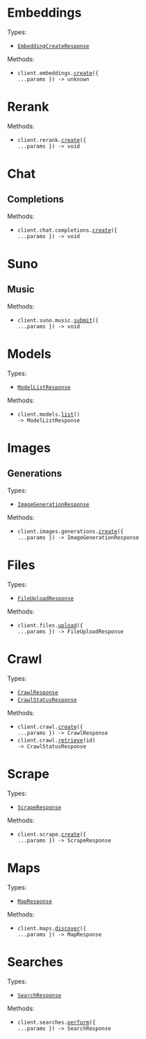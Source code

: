 # Embeddings

Types:

- <code><a href="./src/resources/embeddings.ts">EmbeddingCreateResponse</a></code>

Methods:

- <code title="post /v1/embeddings">client.embeddings.<a href="./src/resources/embeddings.ts">create</a>({ ...params }) -> unknown</code>

# Rerank

Methods:

- <code title="post /v1/rerank">client.rerank.<a href="./src/resources/rerank.ts">create</a>({ ...params }) -> void</code>

# Chat

## Completions

Methods:

- <code title="post /v1/chat/completions">client.chat.completions.<a href="./src/resources/chat/completions.ts">create</a>({ ...params }) -> void</code>

# Suno

## Music

Methods:

- <code title="post /suno/submit/music">client.suno.music.<a href="./src/resources/suno/music.ts">submit</a>({ ...params }) -> void</code>

# Models

Types:

- <code><a href="./src/resources/models.ts">ModelListResponse</a></code>

Methods:

- <code title="get /v1/models">client.models.<a href="./src/resources/models.ts">list</a>() -> ModelListResponse</code>

# Images

## Generations

Types:

- <code><a href="./src/resources/images/generations.ts">ImageGenerationResponse</a></code>

Methods:

- <code title="post /v1/images/generations">client.images.generations.<a href="./src/resources/images/generations.ts">create</a>({ ...params }) -> ImageGenerationResponse</code>

# Files

Types:

- <code><a href="./src/resources/files.ts">FileUploadResponse</a></code>

Methods:

- <code title="post /upload">client.files.<a href="./src/resources/files.ts">upload</a>({ ...params }) -> FileUploadResponse</code>

# Crawl

Types:

- <code><a href="./src/resources/crawl.ts">CrawlResponse</a></code>
- <code><a href="./src/resources/crawl.ts">CrawlStatusResponse</a></code>

Methods:

- <code title="post /v1/crawl">client.crawl.<a href="./src/resources/crawl.ts">create</a>({ ...params }) -> CrawlResponse</code>
- <code title="get /v1/crawl/{id}">client.crawl.<a href="./src/resources/crawl.ts">retrieve</a>(id) -> CrawlStatusResponse</code>

# Scrape

Types:

- <code><a href="./src/resources/scrape.ts">ScrapeResponse</a></code>

Methods:

- <code title="post /v1/scrape">client.scrape.<a href="./src/resources/scrape.ts">create</a>({ ...params }) -> ScrapeResponse</code>

# Maps

Types:

- <code><a href="./src/resources/maps.ts">MapResponse</a></code>

Methods:

- <code title="post /v1/map">client.maps.<a href="./src/resources/maps.ts">discover</a>({ ...params }) -> MapResponse</code>

# Searches

Types:

- <code><a href="./src/resources/searches.ts">SearchResponse</a></code>

Methods:

- <code title="post /api/search">client.searches.<a href="./src/resources/searches.ts">perform</a>({ ...params }) -> SearchResponse</code>
